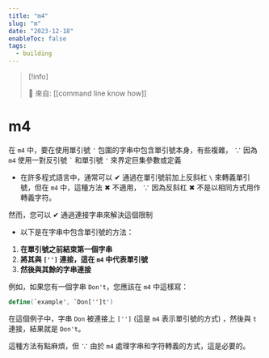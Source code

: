 ```yaml
---
title: "m4"
slug: "m"
date: "2023-12-18"
enableToc: false
tags:
  - building
---
```


> [!info]
>
> 🌱 來自: [[command line know how]]

# m4

在 `m4` 中，要在使用單引號 `'` 包圍的字串中包含單引號本身，有些複雜， ∵ 因為 `m4` 使用一對反引號 `` ` `` 和單引號 `'` 來界定巨集參數或定義

- 在許多程式語言中，通常可以 ✔ 通過在單引號前加上反斜杠 `\` 來轉義單引號，但在 `m4` 中，這種方法 ✖ 不適用， ∵ 因為反斜杠 ✖ 不是以相同方式用作轉義字符。

然而，您可以 ✔ 通過連接字串來解決這個限制

- 以下是在字串中包含單引號的方法：

1. **在單引號之前結束第一個字串**
2. **將其與 `['']` 連接，這在 `m4` 中代表單引號**
3. **然後與其餘的字串連接**

例如，如果您有一個字串 `Don't`，您應該在 `m4` 中這樣寫：

```m4
define(`example', `Don['']t')
```

在這個例子中，字串 `Don` 被連接上 `['']` (這是 `m4` 表示單引號的方式) ，然後與 `t` 連接，結果就是 `Don't`。

這種方法有點麻煩，但 ∵ 由於 `m4` 處理字串和字符轉義的方式，這是必要的。

